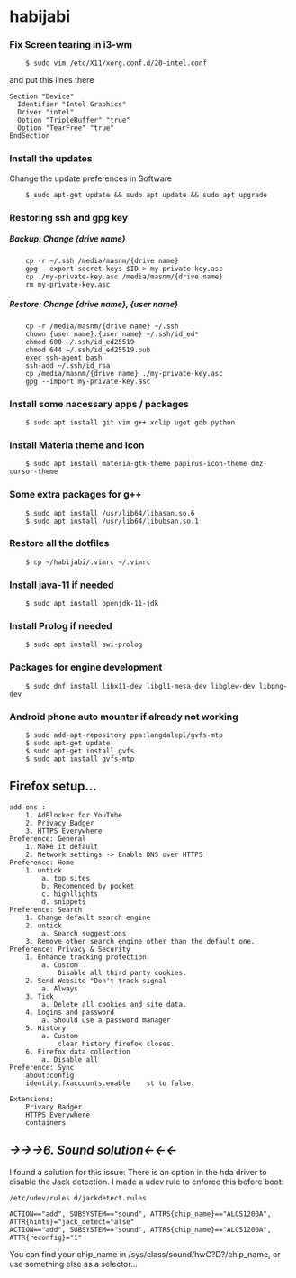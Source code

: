 # habijabi

### Fix Screen tearing in i3-wm
```console
	$ sudo vim /etc/X11/xorg.conf.d/20-intel.conf
```
and put this lines there
```
Section "Device"
  Identifier "Intel Graphics"
  Driver "intel"
  Option "TripleBuffer" "true"
  Option "TearFree" "true"
EndSection
```

### Install the updates
Change the update preferences in Software
```console
	$ sudo apt-get update && sudo apt update && sudo apt upgrade
```

### Restoring ssh and gpg key

##### Backup: Change {drive name}
```console
	cp -r ~/.ssh /media/masnm/{drive name}
	gpg --export-secret-keys $ID > my-private-key.asc
	cp ./my-private-key.asc /media/masnm/{drive name}
	rm my-private-key.asc
```

##### Restore: Change {drive name}, {user name}
```console
	cp -r /media/masnm/{drive name} ~/.ssh
	chown {user name}:{user name} ~/.ssh/id_ed*
	chmod 600 ~/.ssh/id_ed25519
	chmod 644 ~/.ssh/id_ed25519.pub
	exec ssh-agent bash
	ssh-add ~/.ssh/id_rsa
	cp /media/masnm/{drive name} ./my-private-key.asc
	gpg --import my-private-key.asc
```

### Install some nacessary apps / packages
```console
	$ sudo apt install git vim g++ xclip uget gdb python
```

### Install Materia theme and icon
```console
	$ sudo apt install materia-gtk-theme papirus-icon-theme dmz-cursor-theme
```

### Some extra packages for g++
```console
	$ sudo apt install /usr/lib64/libasan.so.6
	$ sudo apt install /usr/lib64/libubsan.so.1
```

### Restore all the dotfiles
```console
	$ cp ~/habijabi/.vimrc ~/.vimrc
```

### Install java-11 if needed
```console
	$ sudo apt install openjdk-11-jdk
```

### Install Prolog if needed
```console
	$ sudo apt install swi-prolog
```

### Packages for engine development
```console
	$ sudo dnf install libx11-dev libgl1-mesa-dev libglew-dev libpng-dev
```

### Android phone auto mounter if already not working
```console
	$ sudo add-apt-repository ppa:langdalepl/gvfs-mtp
	$ sudo apt-get update
	$ sudo apt-get install gvfs
	$ sudo apt install gvfs-mtp
```

## Firefox setup...

	add ons :
		1. AdBlocker for YouTube
		2. Privacy Badger
		3. HTTPS Everywhere
	Preference: General
		1. Make it default
		2. Network settings -> Enable DNS over HTTPS
	Preference: Home
		1. untick
			a. top sites
			b. Recomended by pocket
			c. highllights
			d. snippets
	Preference: Search
		1. Change default search engine
		2. untick
			a. Search suggestions
		3. Remove other search engine other than the default one.
	Preference: Privacy & Security
		1. Enhance tracking protection
			a. Custom
				Disable all third party cookies.
		2. Send Website "Don't track signal
			a. Always
		3. Tick
			a. Delete all cookies and site data.
		4. Logins and password
			a. Should use a password manager
		5. History
			a. Custom
				clear history firefox closes.
		6. Firefox data collection
			a. Disable all
	Preference: Sync
		about:config
		identity.fxaccounts.enable    st to false.
	
	Extensions:
		Privacy Badger
		HTTPS Everywhere
		containers



## ***->->->6. Sound solution<-<-<-***
I found a solution for this issue: There is an option in the hda driver to disable the Jack detection. I made a udev rule to enforce this before boot:

	/etc/udev/rules.d/jackdetect.rules
	
	ACTION=="add", SUBSYSTEM=="sound", ATTRS{chip_name}=="ALCS1200A", ATTR{hints}="jack_detect=false"
	ACTION=="add", SUBSYSTEM=="sound", ATTRS{chip_name}=="ALCS1200A", ATTR{reconfig}="1"
	
You can find your chip_name in /sys/class/sound/hwC?D?/chip_name, or use something else as a selector...
